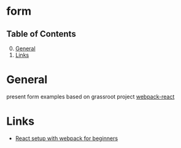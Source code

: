 # form

## Table of Contents
0. [General](#general)
1. [Links](#links)

# General

present form examples based on grassroot project
[webpack-react](../webpack-react)

# Links

* [React setup with webpack for beginners](https://dev.to/deepanjangh/react-setup-with-webpack-for-beginners-2a8k)
